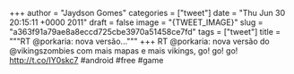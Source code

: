 
+++
author = "Jaydson Gomes"
categories = ["tweet"]
date = "Thu Jun 30 20:15:11 +0000 2011"
draft = false
image = "{TWEET_IMAGE}"
slug = "a363f91a79ae8a8eccd725cbe3970a51458ce7fd"
tags = ["tweet"]
title = """RT @porkaria: nova versão..."""
+++
RT @porkaria: nova versão do @vikingszombies com mais mapas e mais vikings, go! go! go! http://t.co/IY0skc7 #android #free #game
